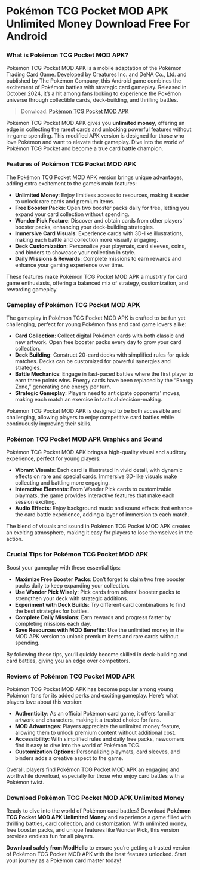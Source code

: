 # Pokémon TCG Pocket MOD APK  Unlimited Money Download Free For Android

### What is Pokémon TCG Pocket MOD APK?

Pokémon TCG Pocket MOD APK is a mobile adaptation of the Pokémon Trading Card Game. Developed by Creatures Inc. and DeNA Co., Ltd. and published by The Pokémon Company, this Android game combines the excitement of Pokémon battles with strategic card gameplay. Released in October 2024, it’s a hit among fans looking to experience the Pokémon universe through collectible cards, deck-building, and thrilling battles.

>Donwload: [Pokémon TCG Pocket MOD APK](https://modhello.com/pokemon-tcg-pocket/)

Pokémon TCG Pocket MOD APK gives you **unlimited money**, offering an edge in collecting the rarest cards and unlocking powerful features without in-game spending. This modified APK version is designed for those who love Pokémon and want to elevate their gameplay. Dive into the world of Pokémon TCG Pocket and become a true card battle champion.

### Features of Pokémon TCG Pocket MOD APK

The Pokémon TCG Pocket MOD APK version brings unique advantages, adding extra excitement to the game’s main features:

- **Unlimited Money**: Enjoy limitless access to resources, making it easier to unlock rare cards and premium items.
- **Free Booster Packs**: Open two booster packs daily for free, letting you expand your card collection without spending.
- **Wonder Pick Feature**: Discover and obtain cards from other players' booster packs, enhancing your deck-building strategies.
- **Immersive Card Visuals**: Experience cards with 3D-like illustrations, making each battle and collection more visually engaging.
- **Deck Customization**: Personalize your playmats, card sleeves, coins, and binders to showcase your collection in style.
- **Daily Missions & Rewards**: Complete missions to earn rewards and enhance your gaming experience over time.
  
These features make Pokémon TCG Pocket MOD APK a must-try for card game enthusiasts, offering a balanced mix of strategy, customization, and rewarding gameplay.

### Gameplay of Pokémon TCG Pocket MOD APK

The gameplay in Pokémon TCG Pocket MOD APK is crafted to be fun yet challenging, perfect for young Pokémon fans and card game lovers alike:

- **Card Collection**: Collect digital Pokémon cards with both classic and new artwork. Open free booster packs every day to grow your card collection.
- **Deck Building**: Construct 20-card decks with simplified rules for quick matches. Decks can be customized for powerful synergies and strategies.
- **Battle Mechanics**: Engage in fast-paced battles where the first player to earn three points wins. Energy cards have been replaced by the “Energy Zone,” generating one energy per turn.
- **Strategic Gameplay**: Players need to anticipate opponents' moves, making each match an exercise in tactical decision-making.

Pokémon TCG Pocket MOD APK is designed to be both accessible and challenging, allowing players to enjoy competitive card battles while continuously improving their skills.

### Pokémon TCG Pocket MOD APK Graphics and Sound

Pokémon TCG Pocket MOD APK brings a high-quality visual and auditory experience, perfect for young players:

- **Vibrant Visuals**: Each card is illustrated in vivid detail, with dynamic effects on rare and special cards. Immersive 3D-like visuals make collecting and battling more engaging.
- **Interactive Elements**: From Wonder Pick cards to customizable playmats, the game provides interactive features that make each session exciting.
- **Audio Effects**: Enjoy background music and sound effects that enhance the card battle experience, adding a layer of immersion to each match.

The blend of visuals and sound in Pokémon TCG Pocket MOD APK creates an exciting atmosphere, making it easy for players to lose themselves in the action.

### Crucial Tips for Pokémon TCG Pocket MOD APK

Boost your gameplay with these essential tips:

- **Maximize Free Booster Packs**: Don’t forget to claim two free booster packs daily to keep expanding your collection.
- **Use Wonder Pick Wisely**: Pick cards from others’ booster packs to strengthen your deck with strategic additions.
- **Experiment with Deck Builds**: Try different card combinations to find the best strategies for battles.
- **Complete Daily Missions**: Earn rewards and progress faster by completing missions each day.
- **Save Resources with MOD Benefits**: Use the unlimited money in the MOD APK version to unlock premium items and rare cards without spending.

By following these tips, you’ll quickly become skilled in deck-building and card battles, giving you an edge over competitors.

### Reviews of Pokémon TCG Pocket MOD APK

Pokémon TCG Pocket MOD APK has become popular among young Pokémon fans for its added perks and exciting gameplay. Here’s what players love about this version:

- **Authenticity**: As an official Pokémon card game, it offers familiar artwork and characters, making it a trusted choice for fans.
- **MOD Advantages**: Players appreciate the unlimited money feature, allowing them to unlock premium content without additional cost.
- **Accessibility**: With simplified rules and daily free packs, newcomers find it easy to dive into the world of Pokémon TCG.
- **Customization Options**: Personalizing playmats, card sleeves, and binders adds a creative aspect to the game.

Overall, players find Pokémon TCG Pocket MOD APK an engaging and worthwhile download, especially for those who enjoy card battles with a Pokémon twist.

### Download Pokémon TCG Pocket MOD APK Unlimited Money

Ready to dive into the world of Pokémon card battles? Download **Pokémon TCG Pocket MOD APK Unlimited Money** and experience a game filled with thrilling battles, card collection, and customization. With unlimited money, free booster packs, and unique features like Wonder Pick, this version provides endless fun for all players.

**Download safely from ModHello** to ensure you’re getting a trusted version of Pokémon TCG Pocket MOD APK with the best features unlocked. Start your journey as a Pokémon card master today!
